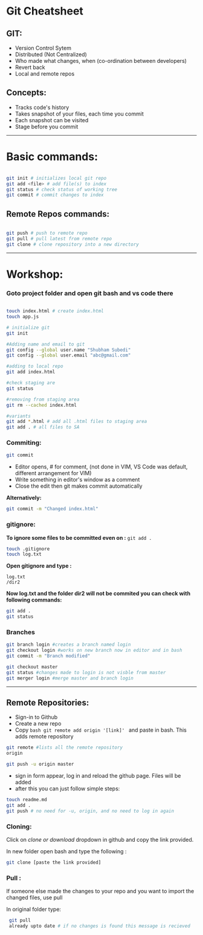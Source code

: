 # Git Cheatsheet

## GIT:

* Version Control Sytem
* Distributed (Not Centralized)
* Who made what changes, when (co-ordination between developers)
* Revert back
* Local and remote repos

## Concepts: 

* Tracks code's history
* Takes snapshot of your files, each time you commit
* Each snapshot can be visited
* Stage before you commit

---

# Basic commands: 

```bash

git init # initializes local git repo
git add <file> # add file(s) to index
git status # check status of working tree
git commit # commit changes to index

```

## Remote Repos commands: 

``` bash

git push # push to remote repo
git pull # pull latest from remote repo
git clone # clone repository into a new directory

```
---
# Workshop:

### Goto project folder and open git bash and vs code there

``` bash

touch index.html # create index.html
touch app.js

# initialize git
git init

#Adding name and email to git
git config --global user.name "Shubham Subedi"
git config --global user.email "abc@gmail.com"

#adding to local repo
git add index.html

#check staging are
git status

#removing from staging area
git rm --cached index.html

#variants
git add *.html # add all .html files to staging area
git add . # all files to SA

```
### Commiting:
``` bash
git commit
```
* Editor opens, # for comment, (not done in VIM, VS Code was default, different arrangement for VIM)
* Write something in editor's window as a comment
* Close the edit then git makes commit automatically

**Alternatively:**
``` bash
git commit -m "Changed index.html"
```
### gitignore:
**To ignore some files to be committed even on :**  ```git add . ```
```bash
touch .gitignore
touch log.txt
```
**Open gitignore and type :**
``` 
log.txt
/dir2
```
**Now log.txt and the folder dir2 will not be commited you can check with following commands:**

``` bash
git add . 
git status
```
### Branches

``` bash
git branch login #creates a branch named login
git checkout login #works on new branch now in editor and in bash
git commit -m "Branch modified"

git checkout master
git status #changes made to login is not visble from master
git merger login #merge master and branch login
```
---

## Remote Repositories:
* Sign-in to Github
* Create a new repo
* Copy ```bash git remote add origin '[link]' ``` and paste in bash. This adds remote repository
```bash 
git remote #lists all the remote repository
origin 

git push -u origin master
```
* sign in form appear, log in and reload the github page. Files will be added
* after this you can just follow simple steps:

``` bash
touch readme.md
git add .
git push # no need for -u, origin, and no need to log in again
```

### Cloning:
Click on *clone or download* dropdown in github and copy the link provided. 

In new folder open bash and type the following :

```bash 
git clone [paste the link provided]
```

### Pull : 

If someone else made the changes to your repo and you want to import the changed files, use pull 

In original folder type: 
```bash
 git pull
 already upto date # if no changes is found this message is recieved
```
